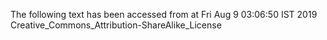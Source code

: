 The following text has been accessed from at Fri Aug 9 03:06:50 IST 2019
Creative_Commons_Attribution-ShareAlike_License
